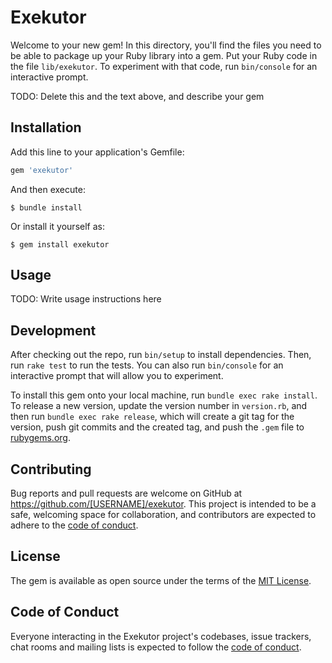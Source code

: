 # Exekutor

Welcome to your new gem! In this directory, you'll find the files you need to be able to package up your Ruby library into a gem. Put your Ruby code in the file `lib/exekutor`. To experiment with that code, run `bin/console` for an interactive prompt.

TODO: Delete this and the text above, and describe your gem

## Installation

Add this line to your application's Gemfile:

```ruby
gem 'exekutor'
```

And then execute:

    $ bundle install

Or install it yourself as:

    $ gem install exekutor

## Usage

TODO: Write usage instructions here

## Development

After checking out the repo, run `bin/setup` to install dependencies. Then, run `rake test` to run the tests. You can also run `bin/console` for an interactive prompt that will allow you to experiment.

To install this gem onto your local machine, run `bundle exec rake install`. To release a new version, update the version number in `version.rb`, and then run `bundle exec rake release`, which will create a git tag for the version, push git commits and the created tag, and push the `.gem` file to [rubygems.org](https://rubygems.org).

## Contributing

Bug reports and pull requests are welcome on GitHub at https://github.com/[USERNAME]/exekutor. This project is intended to be a safe, welcoming space for collaboration, and contributors are expected to adhere to the [code of conduct](https://github.com/[USERNAME]/exekutor/blob/master/CODE_OF_CONDUCT.md).

## License

The gem is available as open source under the terms of the [MIT License](https://opensource.org/licenses/MIT).

## Code of Conduct

Everyone interacting in the Exekutor project's codebases, issue trackers, chat rooms and mailing lists is expected to follow the [code of conduct](https://github.com/[USERNAME]/exekutor/blob/master/CODE_OF_CONDUCT.md).
